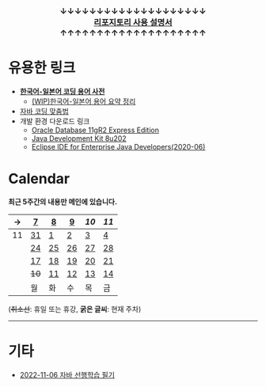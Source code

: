 ### <p align="center">↓↓↓↓↓↓↓↓↓↓↓↓↓↓↓↓↓↓↓↓<br><a href="/999999_ETC/0_docs/HowTo.md"><b>리포지토리 사용 설명서</b></a><br>↑↑↑↑↑↑↑↑↑↑↑↑↑↑↑↑↑↑↑↑</p>

# 유용한 링크

- [**한국어-일본어 코딩 용어 사전**](/999999_ETC/0_docs/Vocabulary.md)
    - [(WIP)한국어-일본어 용어 요약 정리](/999999_ETC/0_docs/Glossary.md)
- [자바 코딩 맞춤법](/999999_ETC/1_java/README.md)
- 개발 환경 다운로드 링크
    - [Oracle Database 11gR2 Express Edition](https://www.oracle.com/database/technologies/xe-prior-release-downloads.html)
    - [Java Development Kit 8u202](https://www.oracle.com/kr/java/technologies/javase/javase8-archive-downloads.html)
    - [Eclipse IDE for Enterprise Java Developers(2020-06)](https://www.eclipse.org/downloads/download.php?file=/technology/epp/downloads/release/2020-06/R/eclipse-jee-2020-06-R-win32-x86_64.zip)

# Calendar

**최근 5주간의 내용만 메인에 있습니다.**

| → | [7](/221011-_JAVA/221107/) | [8](/221011-_JAVA/221108/) | [9](/221011-_JAVA/221109/) | *10* | *11* |
|---|---|---|---|---|---|
| 11 | [31](/221011-_JAVA/22-10/221031/) | [1](/221011-_JAVA/221101/) | [2](/221011-_JAVA/221102/) | [3](/221011-_JAVA/221103/) | [4](/221011-_JAVA/221104/) |
| | [24](/221011-_JAVA/22-10/221024/) | [25](/221011-_JAVA/22-10/221025/) | [26](/221011-_JAVA/22-10/221026/) | [27](/221011-_JAVA/22-10/221027/) | [28](/221011-_JAVA/22-10/221028/) |
|| [17](/221011-_JAVA/22-10/221017/) | [18](/221011-_JAVA/22-10/221018/) | [19](/221011-_JAVA/22-10/221019/) | [20](/221011-_JAVA/22-10/221020/) | [21](/221011-_JAVA/22-10/221021/) |
|| ~~10~~ | [11](/221011-_JAVA/22-10/221011/) | [12](/221011-_JAVA/22-10/221012/) | [13](/221011-_JAVA/22-10/221013/) | [14](/221011-_JAVA/22-10/221014/) |
|| 월 | 화 | 수 | 목 | 금 |

(~~취소선~~: 휴일 또는 휴강, **굵은 글씨**: 현재 주차)

---

# 기타

- [2022-11-06 자바 선행학습 필기](/999999_ETC/1_java/docs/221106_abstract.md)